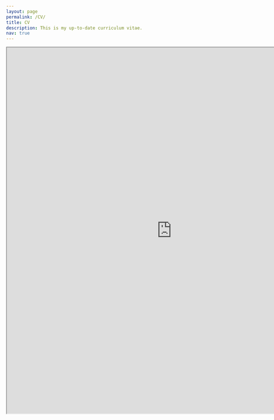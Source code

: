 ```yaml
---
layout: page
permalink: /CV/
title: CV
description: This is my up-to-date curriculum vitae.
nav: true
---
```


<iframe src="https://drive.google.com/file/d/1KKw1QsgbII0phrzAji4b-YGLXf2NuA1_/preview" width="900" height="1000"></iframe>
